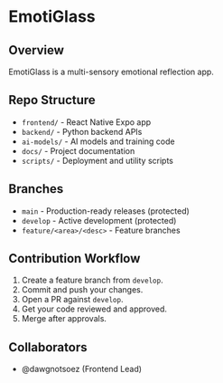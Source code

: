 # EmotiGlass

## Overview
EmotiGlass is a multi-sensory emotional reflection app.

## Repo Structure
- `frontend/` - React Native Expo app
- `backend/` - Python backend APIs
- `ai-models/` - AI models and training code
- `docs/` - Project documentation
- `scripts/` - Deployment and utility scripts

## Branches
- `main` - Production-ready releases (protected)
- `develop` - Active development (protected)
- `feature/<area>/<desc>` - Feature branches

## Contribution Workflow
1. Create a feature branch from `develop`.
2. Commit and push your changes.
3. Open a PR against `develop`.
4. Get your code reviewed and approved.
5. Merge after approvals.

## Collaborators
- @dawgnotsoez (Frontend Lead) 